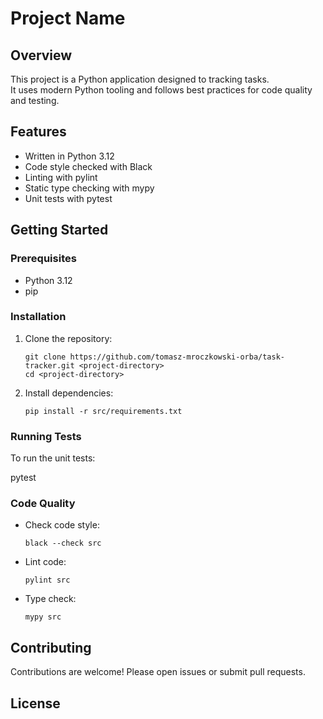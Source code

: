 # Project Name

## Overview

This project is a Python application designed to tracking tasks.  
It uses modern Python tooling and follows best practices for code quality and testing.

## Features

- Written in Python 3.12
- Code style checked with Black
- Linting with pylint
- Static type checking with mypy
- Unit tests with pytest

## Getting Started

### Prerequisites

- Python 3.12
- pip

### Installation

1. Clone the repository:
    ```
    git clone https://github.com/tomasz-mroczkowski-orba/task-tracker.git <project-directory>
    cd <project-directory>
    ```
2. Install dependencies:
    ```
    pip install -r src/requirements.txt
    ```

### Running Tests

To run the unit tests:

pytest

### Code Quality

- Check code style:
    ```
    black --check src
    ```
- Lint code:
    ```
    pylint src
    ```
- Type check:
    ```
    mypy src
    ```

## Contributing

Contributions are welcome! Please open issues or submit pull requests.

## License
